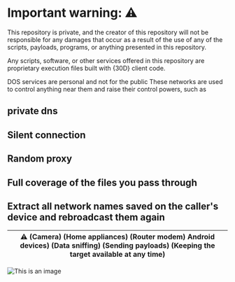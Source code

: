 # Important warning: ⚠️
This repository is private, and the creator of this repository will not be responsible for any damages that occur as a result of the use of any of the scripts, payloads, programs, or anything presented in this repository.

Any scripts, software, or other services offered in this repository are proprietary execution files built with {30D} client code.

DOS services are personal and not for the public
These networks are used to control anything near them and raise their control powers, such as

## private dns
## Silent connection
## Random proxy
## Full coverage of the files you pass through
## Extract all network names saved on the caller's device and rebroadcast them again

| :warning: (Camera) (Home appliances) (Router modem) Android devices) (Data sniffing) (Sending payloads) (Keeping the target available at any time) |
| --- |


![This is an image](https://lh3.googleusercontent.com/pw/ABLVV86inBkhQ1BXplY6a5nMKAXos-niJS83_Pe6A6KZHV4CN2dypLbjW7uvPq2V54YuT--ihW_cuG3xyhOL_YmZlI9mELMTFapwBJaCwOzAdlznW1qKBgYf5Tq7fshFRRxEqAoVvGiU0PCCzJfS8DgK7nJsB5-LkcC-8oEjao-SbJPqC96rm9G0Zd7irXyCGlstcd_rbBmCiDOgs04NG6wcK2vtIyqIsdL31XW8lR4TlOcBPfYeusAL3fYIr98KXV8rYDHCbwJxjlDo-KTlMYebs5I1hmZeWiyD2WlPTEKOELCoKHPopvbjC_7bj6yBKdMw4y9hAnEB8fJkHbGl1XPBt5jXQ6iceAneUqeoVllxGbCu5RqWD88Ai47YrHOvIIYji6Dy07ISmSjFtFeb5__-I8EAoI187vcKj8Wd3_aVxbSjn5U5PZz7BNybIZs4JEU6voFF20PBJPrzrDYFMz48V8mljHm24OHusG6iOllYQUZrNLe1RxxaDuyiEePAJBgVZol_SviAtYrW4E-JS7PBQ8vlCYMjuVWnt2a2yMwf7LMor-k0IHBH4oWFnnQwnnHHqul_3VQqtBgcopZpp8m2tgdQ2VGj4j7xVQFvgP64cAZI5QWoeKguqB5cKz4e0t6gnRx-tC3j-8pHj34cZ6lA0w2XIMWDixegcl4SkOZNKIquuU2XzRFhlymaMgItyxliEb1J8g7bA57Fk_JU49_g96Jx6cUP0lNu8MXUruumN5pkE9ijPCyUHOyVHzOoEBgklzcZl-GrT0iSdF9Yv0W8sjyK2yIGGImkeGr9uO0b-2625fdQVwksF_a3aa6RAbZYUz_bL6eN1PzFujvEenXAvXRkIs01mpHJP4wTtLh9a41S7PXWLH6_3KO6Bw6HrsvVcj1pwIZfDeVHtxC6RRqynaeP6ZIG6Cerl_6_dkQ=w637-h120-s-no-gm?authuser=0)
